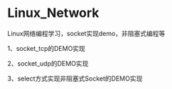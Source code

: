 # Linux_Network
Linux网络编程学习，socket实现demo，非阻塞式编程等

1、socket_tcp的DEMO实现

2、socket_udp的DEMO实现

3、select方式实现非阻塞式Socket的DEMO实现
